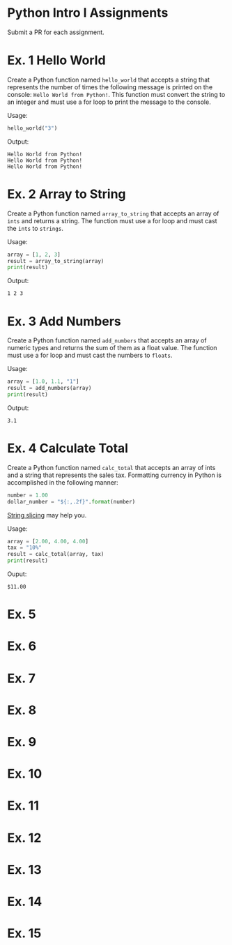 # Python Intro I Assignments
Submit a PR for each assignment.

# Ex. 1 Hello World
Create a Python function named `hello_world` that accepts a string 
that represents the number of times the following message is 
printed on the console: `Hello World from Python!`.  This function
must convert the string to an integer and must use a for loop to 
print the message to the console.

Usage: 
```python
hello_world("3")
```

Output:
```shell
Hello World from Python!
Hello World from Python!
Hello World from Python!
```

# Ex. 2 Array to String
Create a Python function named `array_to_string` that accepts an array of `ints` and returns a string. 
The function must use a for loop and must cast the `ints` to `strings`.

Usage:
```python
array = [1, 2, 3]
result = array_to_string(array)
print(result)
```

Output:
```shell
1 2 3
```

# Ex. 3 Add Numbers
Create a Python function named `add_numbers` that accepts an array of numeric types and returns the sum of 
them as a float value. The function must use a for loop and must cast the numbers to `floats`.

Usage:
```python
array = [1.0, 1.1, "1"]
result = add_numbers(array)
print(result)
```

Output:
```shell
3.1
```

# Ex. 4 Calculate Total
Create a Python function named `calc_total` that accepts an array of ints and a string that represents the sales tax.
Formatting currency in Python is accomplished in the following manner:

```python
number = 1.00
dollar_number = "${:,.2f}".format(number)
```

[String slicing](https://www.digitalocean.com/community/tutorials/how-to-index-and-slice-strings-in-python-3) may help you.

Usage:
```python
array = [2.00, 4.00, 4.00]
tax = "10%"
result = calc_total(array, tax)
print(result)
```

Ouput:
```shell
$11.00
```

# Ex. 5

# Ex. 6

# Ex. 7

# Ex. 8

# Ex. 9

# Ex. 10

# Ex. 11

# Ex. 12

# Ex. 13

# Ex. 14

# Ex. 15
